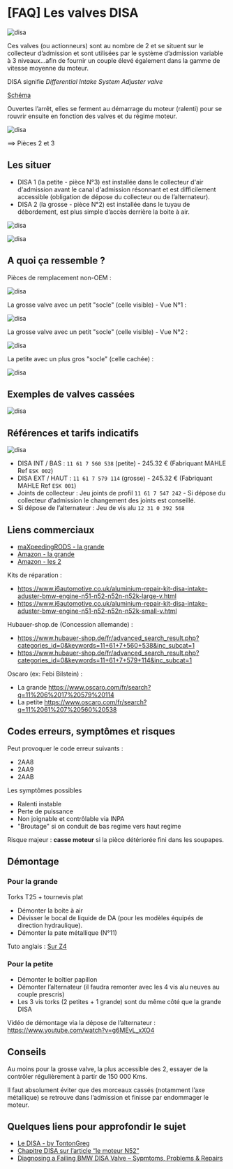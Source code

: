 # [FAQ] Les valves DISA

![disa](../images/DISA/disa_01.jpg)

Ces valves (ou actionneurs) sont au nombre de 2 et se situent sur le collecteur d’admission et sont utilisées par le système d’admission variable à 3 niveaux...afin de fournir un couple élevé également dans la gamme de vitesse moyenne du moteur.

DISA signifie _Differential Intake System Adjuster valve_

[Schéma](http://fr.bmwfans.info/parts-catalog/E87/Europe/130i-N52/L-N/jan2006/browse/engine/intake_manifold_system/)

Ouvertes l’arrêt, elles se ferment au démarrage du moteur (ralenti) pour se rouvrir ensuite en fonction des valves et du régime moteur.

![disa](../images/DISA/disa_02.jpg)

==> Pièces 2 et 3

## Les situer

- DISA 1 (la petite - pièce N°3) est installée dans le collecteur d'air d'admission avant le canal d'admission résonnant et est difficilement accessible (obligation de dépose du collecteur ou de l’alternateur).
- DISA 2  (la grosse - pièce N°2) est installée dans le tuyau de débordement, est plus simple d’accès derrière la boite à air.

![disa](../images/DISA/disa_03.jpg)

![disa](../images/DISA/disa_04.jpg)

## A quoi ça ressemble ?

Pièces de remplacement non-OEM :

![disa](../images/DISA/disa_05.jpg)

La grosse valve avec un petit "socle" (celle visible) - Vue N°1 :

![disa](../images/DISA/disa_06.jpg)

La grosse valve avec un petit "socle" (celle visible) - Vue N°2 :

![disa](../images/DISA/disa_07.jpg)

La petite avec un plus gros "socle" (celle cachée) :

![disa](../images/DISA/disa_08.jpg)

## Exemples de valves cassées

![disa](../images/DISA/disa_09.jpg)

## Références et tarifs indicatifs

![disa](../images/DISA/disa_10.jpg)

- DISA INT / BAS : `11 61 7 560 538` (petite) - 245.32 € (Fabriquant MAHLE Ref `ESK 002`)
- DISA EXT / HAUT : `11 61 7 579 114` (grosse) - 245.32 € (Fabriquant MAHLE Ref `ESK 001`)
- Joints de collecteur : Jeu joints de profil `11 61 7 547 242` - Si dépose du collecteur d’admission le changement des joints est conseillé.
- Si dépose de l’alternateur : Jeu de vis alu `12 31 0 392 568`

## Liens commerciaux

- [maXpeedingRODS - la grande](https://fr.maxpeedingrods.com/product/for-bmw-e87-e81-e90-e60-left-11617522929-air-intake-manifold-flap-adjuster-valve.html)
- [Amazon - la grande](https://www.amazon.fr/dp/B07BSZM1LD?ref=ppx_pop_mob_ap_share)
- [Amazon - les 2](https://www.amazon.fr/valves-INTAKE-MANIFOLD-11617579114-11617560538/dp/B07PY2NL6T/ref=pd_sbs_263_1/261-7187806-2591612)

Kits de réparation :

- <https://www.i6automotive.co.uk/aluminium-repair-kit-disa-intake-aduster-bmw-engine-n51-n52-n52n-n52k-large-v.html>
- <https://www.i6automotive.co.uk/aluminium-repair-kit-disa-intake-aduster-bmw-engine-n51-n52-n52n-n52k-small-v.html>

Hubauer-shop.de (Concession allemande) :

- <https://www.hubauer-shop.de/fr/advanced_search_result.php?categories_id=0&keywords=11+61+7+560+538&inc_subcat=1>
- <https://www.hubauer-shop.de/fr/advanced_search_result.php?categories_id=0&keywords=11+61+7+579+114&inc_subcat=1>

Oscaro (ex: Febi Bilstein) :

- La grande <https://www.oscaro.com/fr/search?q=11%206%2017%20579%20114>
- La petite <https://www.oscaro.com/fr/search?q=11%2061%207%20560%20538>

## Codes erreurs, symptômes et risques

Peut provoquer le code erreur suivants :

- 2AA8
- 2AA9
- 2AAB

Les symptômes possibles

- Ralenti instable
- Perte de puissance
- Non joignable et contrôlable via INPA
- "Broutage" si on conduit de bas regime vers haut regime

Risque majeur : **casse moteur** si la pièce détériorée fini dans les soupapes.

## Démontage

### Pour la grande

Torks T25 + tournevis plat

- Démonter la boite à air
- Dévisser le bocal de liquide de DA (pour les modèles équipés de direction hydraulique).
- Démonter la pate métallique (N°11)

Tuto anglais : [Sur Z4](https://z4-forum.com/forum/viewtopic.php?f=30&t=36349)

### Pour la petite

- Démonter le boîtier papillon
- Démonter l’alternateur (il faudra remonter avec les 4 vis alu neuves au couple prescris)
- Les 3 vis torks (2 petites + 1 grande) sont du même côté que la grande DISA

Vidéo de démontage via la dépose de l’alternateur : <https://www.youtube.com/watch?v=g6MEvL_xXO4>

## Conseils

Au moins pour la grosse valve, la plus accessible des 2, essayer de la contrôler régulièrement à partir de 150 000 Kms.

Il faut absolument éviter que des morceaux cassés (notamment l’axe métallique) se retrouve dans l’admission et finisse par endommager le moteur.

## Quelques liens pour approfondir le sujet

- [Le DISA - by TontonGreg](https://www.tontongreg.fr/bmw-disa/)
- [Chapitre DISA sur l’article “le moteur N52”](https://www.forumbmw.net/topic-143-le-moteur-bmw-n52.html)
- [Diagnosing a Failing BMW DISA Valve – Sypmtoms, Problems & Repairs](https://bmwtuning.co/failing-disa-valve/)
